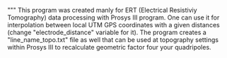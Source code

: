 """
This program was created manly for ERT (Electrical Resistiviy Tomography) data processing with Prosys III program.
One can use it for interpolation between local UTM GPS coordinates with a given distances (change "electrode_distance" variable for it).
The program creates a "line_name_topo.txt" file as well that can be used at topography settings within Prosys III to recalculate geometric factor four your quadripoles.